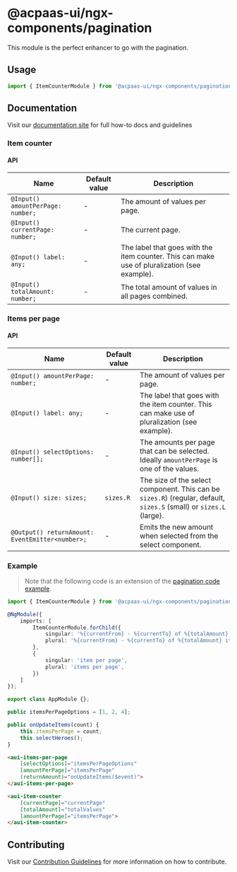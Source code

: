 # @acpaas-ui/ngx-components/pagination

This module is the perfect enhancer to go with the pagination.

## Usage

```typescript
import { ItemCounterModule } from '@acpaas-ui/ngx-components/pagination'`;
```

## Documentation

Visit our [documentation site](https://acpaas-ui.digipolis.be/) for full how-to docs and guidelines

### Item counter

#### API

| Name         | Default value | Description |
| -----------  | ------ | -------------------------- |
| `@Input() amountPerPage: number;` | - | The amount of values per page. |
| `@Input() currentPage: number;` | - | The current page. |
| `@Input() label: any;` | - | The label that goes with the item counter. This can make use of pluralization (see example). |
| `@Input() totalAmount: number;` | - | The total amount of values in all pages combined. |

### Items per page

#### API

| Name         | Default value | Description |
| -----------  | ------ | -------------------------- |
| `@Input() amountPerPage: number;` | - | The amount of values per page. |
| `@Input() label: any;` | - | The label that goes with the item counter. This can make use of pluralization (see example). |
| `@Input() selectOptions: number[];` | - | The amounts per page that can be selected. Ideally `amountPerPage` is one of the values. |
| `@Input() size: sizes;` | `sizes.R` | The size of the select component. This can be `sizes.R`) (regular, default, `sizes.S` (small) or `sizes.L` (large). |
| `@Output() returnAmount: EventEmitter<number>;` | - | Emits the new amount when selected from the select component. |

### Example

> Note that the following code is an extension of the [pagination code example](../pagination/README.md).

```typescript
import { ItemCounterModule } from '@acpaas-ui/ngx-components/pagination';

@NgModule({
    imports: [
        ItemCounterModule.forChild({
            singular: '%{currentFrom} - %{currentTo} of %{totalAmount} item',
            plural: '%{currentFrom} - %{currentTo} of %{totalAmount} items',
        },
        {
            singular: 'item per page',
            plural: 'items per page',
        })
    ]
});

export class AppModule {};
```

```typescript
public itemsPerPageOptions = [1, 2, 4];

public onUpdateItems(count) {
    this.itemsPerPage = count;
    this.selectHeroes();
}
```

```html
<aui-items-per-page
    [selectOptions]="itemsPerPageOptions"
    [amountPerPage]="itemsPerPage"
    (returnAmount)="onUpdateItems($event)">
</aui-items-per-page>

<aui-item-counter
    [currentPage]="currentPage"
    [totalAmount]="totalValues"
    [amountPerPage]="itemsPerPage">
</aui-item-counter>
```

## Contributing

Visit our [Contribution Guidelines](../../CONTRIBUTING.md) for more information on how to contribute.
